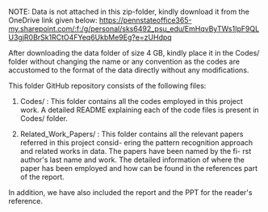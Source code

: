 NOTE: Data is not attached in this zip-folder, kindly download it from the OneDrive link given below:
https://pennstateoffice365-my.sharepoint.com/:f:/g/personal/sks6492_psu_edu/EmHqvByTWs1IpF9QLU3gjR0BrSk1RCtO4FYeq6UkbMe9Eg?e=zUHdpq 

After downloading the data folder of size 4 GB, kindly place it in the Codes/ folder without changing 
the name or any convention as the codes are accustomed to the format of the data directly without any 
modifications.

This folder GitHub repository consists of the following files:
1) Codes/ : This folder contains all the codes employed in this project work. A detailed README 
explaining each of the code files is present in Codes/ folder.

2) Related_Work_Papers/ : This folder contains all the relevant papers referred in this project consid-
ering the pattern recognition approach and related works in data. The papers have been named by the fi-
rst author's last name and work. The detailed information of where the paper has been employed and how 
can be found in the references part of the report.

In addition, we have also included the report and the PPT for the reader's reference.
